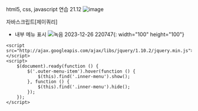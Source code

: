 html5, css, javascript 연습
21.12
![image](https://github.com/jsnail1209/front_end/assets/103093755/b7b73e71-03a3-4304-9f84-e61098c783dd)

자바스크립트[제이쿼리]
- 내부 메뉴 표시
![녹음 2023-12-26 220747](https://github.com/jsnail1209/front_end/assets/103093755/6ba545e2-13be-4806-b411-c1603a3e1c44){: width="100" height="100"}
```
<script src="http://ajax.googleapis.com/ajax/libs/jquery/1.10.2/jquery.min.js"></script>
<script>
    $(document).ready(function () {
        $('.outer-menu-item').hover(function () {
            $(this).find('.inner-menu').show();
        }, function () {
            $(this).find('.inner-menu').hide();
        });
    });
</script>
```
